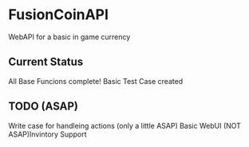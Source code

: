 FusionCoinAPI
=============

WebAPI  for a basic in game currency


## Current Status
All Base Funcions complete!
Basic Test Case created

## TODO (ASAP)
Write case for handleing actions
(only a little ASAP) Basic WebUI
(NOT ASAP)Invintory Support
